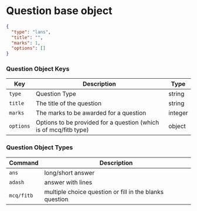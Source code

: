 # Question base object

```json
{
  "type": "lans",
  "title": "",
  "marks": 1,
  "options": []
}
```

### Question Object Keys

| Key       | Description                                                       | Type    |
| --------- | ----------------------------------------------------------------- | ------- |
| `type`    | Question Type                                                     | string  |
| `title`   | The title of the question                                         | string  |
| `marks`   | The marks to be awarded for a question                            | integer |
| `options` | Options to be provided for a question (which is of mcq/fitb type) | object  |

### Question Object Types

| Command    | Description                                             |
| ---------- | ------------------------------------------------------- |
| `ans`      | long/short answer                                       |
| `adash`    | answer with lines                                       |
| `mcq/fitb` | multiple choice question or fill in the blanks question |
